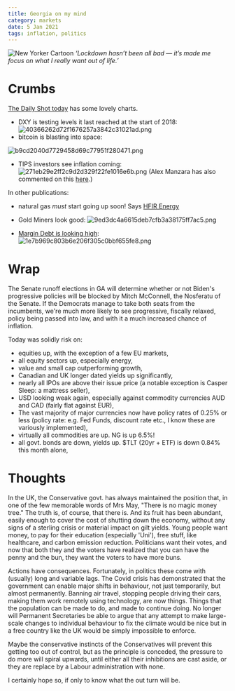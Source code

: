 ```yaml
---
title: Georgia on my mind
category: markets
date: 5 Jan 2021
tags: inflation, politics
---
```


![New Yorker Cartoon]({attach}c286111e5a1a571d6da0c9c700fb8738.png)
_‘Lockdown hasn’t been all bad — it’s made me focus on what I really want out of life.’_

# Crumbs

[The Daily Shot today](https://dailyshotbrief.com/the-daily-shot-brief-january-4th-2021/) has some lovely charts.

- DXY is testing levels it last reached at the start of 2018: 
![40366262d72f1676257a3842c31021ad.png]({attach}40366262d72f1676257a3842c31021ad.png)
- bitcoin is blasting into space:

![b9cd2040d7729458d69c77951f280471.png]({attach}b9cd2040d7729458d69c77951f280471.png)
- TIPS investors see inflation coming:
![271eb29e2ff2c9d2d329f22fe1016e6b.png]({attach}271eb29e2ff2c9d2d329f22fe1016e6b.png)
(Alex Manzara has also commented on this [here](https://www.chartpoint.com/tips-forecast-inflation/).)

In other publications:

- natural gas _must_ start going up soon! Says [HFIR Energy](https://seekingalpha.com/article/4397285-natural-gas-fundamentals-begin-2021-bullish-now-just-need-weather-to-cooperate)
- Gold Miners look good:
![9ed3dc4a6615deb7cfb3a38175ff7ac5.png]({attach}9ed3dc4a6615deb7cfb3a38175ff7ac5.png)

- [Margin Debt is looking high](https://themarketear.com/posts/cDxxJzcAjS): 
![1e7b969c803b6e206f305c0bbf655fe8.png]({attach}1e7b969c803b6e206f305c0bbf655fe8.png)

# Wrap

The Senate runoff elections in GA will determine whether or not  Biden's progressive policies will be blocked by Mitch McConnell, the Nosferatu of the Senate. If the Democrats manage to take both seats from the incumbents, we're much more likely to see progressive, fiscally relaxed, policy being passed into law, and with it a much increased chance of inflation.

Today was solidly risk on:

- equities up, with the exception of a few EU markets,
- all equity sectors up, especially energy,
- value and small cap outperforming growth,
- Canadian and UK longer dated yields up significantly,
- nearly all IPOs are above their issue price (a notable exception is Casper Sleep: a mattress seller),
- USD looking weak again, especially against commodity currencies AUD and CAD (fairly flat against EUR),
- The vast majority of major currencies now have policy rates of 0.25% or less (policy rate: e.g. Fed Funds, discount rate etc., I know these are variously implemented),
- virtually all commodities are up. NG is up 6.5%!
- all govt. bonds are down, yields up. $TLT (20yr + ETF) is down 0.84% this month alone,


# Thoughts
In the UK, the Conservative govt. has always maintained the position that, in one of the few memorable words of Mrs May, "There is no magic money tree." 
The truth is, of course, that there is. And its fruit has been abundant, easily enough to cover the cost of shutting down the economy, without any signs of a sterling crisis or material impact on gilt yields. 
Young people want money, to pay for their education (especially 'Uni'), free stuff, like healthcare, and carbon emission reduction. Politicians want their votes, and now that both they and the voters have realized that you can have the penny and the bun, they want the voters to have more buns. 

Actions have consequences. Fortunately, in politics these come with (usually) long and variable lags. The Covid crisis has demonstrated that the government can enable major shifts in behaviour, not just temporarily, but almost permanently. 
Banning air travel, stopping people driving their cars, making them work remotely using technology, are now things. Things that the population can be made to do, and made to continue doing. No longer will Permanent Secretaries be able to argue that any attempt to make large-scale changes to individual behaviour to fix the climate would be nice but in a free country like the UK would be simply impossible to enforce. 

Maybe the conservative instincts of the Conservatives will prevent this getting too out of control, but as the principle is conceded, the pressure to do more will spiral upwards, until either all their inhibitions are cast aside, or they are replace by a Labour administration with none.

I certainly hope so, if only to know what the out turn will be.



